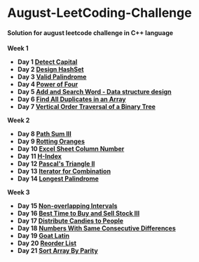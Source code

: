 # August-LeetCoding-Challenge

#### Solution for august leetcode challenge in C++ language

**Week 1**
  * **Day 1 [Detect Capital](https://github.com/nishantprajapati123/August-LeetCoding-Challenge/blob/master/Week%201/DetectCapital.cpp)**
  * **Day 2 [Design HashSet](https://github.com/nishantprajapati123/August-LeetCoding-Challenge/blob/master/Week%201/DesignHashSet.cpp)**
  * **Day 3 [Valid Palindrome](https://github.com/nishantprajapati123/August-LeetCoding-Challenge/blob/master/Week%201/ValidPalindrome.cpp)**
  * **Day 4 [Power of Four](https://github.com/nishantprajapati123/August-LeetCoding-Challenge/blob/master/Week%201/PowerOfFour.cpp)**
  * **Day 5 [Add and Search Word - Data structure design](https://github.com/nishantprajapati123/August-LeetCoding-Challenge/blob/master/Week%201/AddAndSearchWord.cpp)**
  * **Day 6 [Find All Duplicates in an Array](https://github.com/nishantprajapati123/August-LeetCoding-Challenge/blob/master/Week%201/FindAllDuplicatesInAnArray.cpp)**
  * **Day 7 [Vertical Order Traversal of a Binary Tree](https://github.com/nishantprajapati123/August-LeetCoding-Challenge/blob/master/Week%201/VerticalOrderTraversalOfABinaryTree.cpp)**
  
**Week 2**
  * **Day 8 [Path Sum III](https://github.com/nishantprajapati123/August-LeetCoding-Challenge/blob/master/Week%202/PathSumIII.cpp)**
  * **Day 9 [Rotting Oranges](https://github.com/nishantprajapati123/August-LeetCoding-Challenge/blob/master/Week%202/RottingOranges.cpp)**
  * **Day 10 [Excel Sheet Column Number](https://github.com/nishantprajapati123/August-LeetCoding-Challenge/blob/master/Week%202/ExcelSheetColumnNumber.cpp)**
  * **Day 11 [H-Index](https://github.com/nishantprajapati123/August-LeetCoding-Challenge/blob/master/Week%202/H-Index.cpp)**
  * **Day 12 [Pascal's Triangle II](https://github.com/nishantprajapati123/August-LeetCoding-Challenge/blob/master/Week%202/PascalsTriangleII.cpp)**
  * **Day 13 [Iterator for Combination](https://github.com/nishantprajapati123/August-LeetCoding-Challenge/blob/master/Week%202/IteratorForCombination.cpp)**
  * **Day 14 [Longest Palindrome](https://github.com/nishantprajapati123/August-LeetCoding-Challenge/blob/master/Week%202/LongestPalindrome.cpp)**
  
**Week 3**
  * **Day 15 [Non-overlapping Intervals](https://github.com/nishantprajapati123/August-LeetCoding-Challenge/blob/master/Week%203/Non-overlappingIntervals.cpp)**
  * **Day 16 [Best Time to Buy and Sell Stock III](https://github.com/nishantprajapati123/August-LeetCoding-Challenge/blob/master/Week%203/BestTimeToBuyAndSellStockIII.cpp)**
  * **Day 17 [Distribute Candies to People](https://github.com/nishantprajapati123/August-LeetCoding-Challenge/blob/master/Week%203/DistributeCandiesToPeople.cpp)**
  * **Day 18 [Numbers With Same Consecutive Differences](https://github.com/nishantprajapati123/August-LeetCoding-Challenge/blob/master/Week%203/NumbersWithSameConsecutiveDifferences.cpp)**
  * **Day 19 [Goat Latin](https://github.com/nishantprajapati123/August-LeetCoding-Challenge/blob/master/Week%203/GoatLatin.cpp)**
  * **Day 20 [Reorder List](https://github.com/nishantprajapati123/August-LeetCoding-Challenge/blob/master/Week%203/ReorderList.cpp)**
  * **Day 21 [Sort Array By Parity](https://github.com/nishantprajapati123/August-LeetCoding-Challenge/blob/master/Week%203/SortArrayByParity.cpp)**
